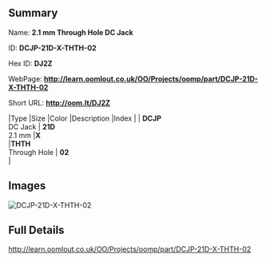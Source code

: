 

## Summary
 
Name: __2.1 mm Through Hole DC Jack__

ID: __DCJP-21D-X-THTH-02__

Hex ID: __DJ2Z__

WebPage: __http://learn.oomlout.co.uk/OO/Projects/oomp/part/DCJP-21D-X-THTH-02__

Short URL: __http://oom.lt/DJ2Z__


|Type   |Size   |Color   |Description   |Index   |
| __DCJP__ <br>DC Jack  | __21D__<br>2.1 mm   |__X__<br>    |__THTH__<br>Through Hole    | __02__<br>  |


## Images
![DCJP-21D-X-THTH-02](http://oomlout.com/oomp-gen/parts/DCJP-21D-X-THTH-02/DCJP-21D-X-THTH-02_420.jpg)

## Full Details

 http://learn.oomlout.co.uk/OO/Projects/oomp/part/DCJP-21D-X-THTH-02

